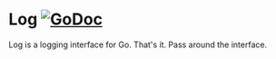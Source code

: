 # Log [![GoDoc](https://godoc.org/github.com/go-log/log?status.svg)](https://godoc.org/github.com/go-log/log)

Log is a logging interface for Go. That's it. Pass around the interface.

